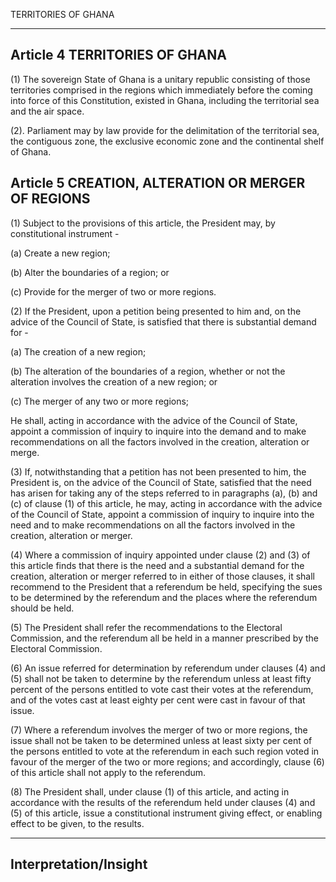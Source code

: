 


TERRITORIES OF GHANA


---

##  Article 4 TERRITORIES OF GHANA

(1) The sovereign State of Ghana is a unitary republic consisting of those territories comprised in the regions which immediately before the coming into force of this Constitution, existed in Ghana, including the territorial sea and the air space.

(2). Parliament may by law provide for the delimitation of the territorial sea, the contiguous zone, the exclusive economic zone and the continental shelf of Ghana.

##  Article 5 CREATION, ALTERATION OR MERGER OF REGIONS

(1) Subject to the provisions of this article, the President may, by constitutional instrument -

(a) Create a new region;

(b) Alter the boundaries of a region; or

(c) Provide for the merger of two or more regions.

(2) If the President, upon a petition being presented to him and, on the advice of the Council of State, is satisfied that there is substantial demand for -

(a) The creation of a new region;

(b) The alteration of the boundaries of a region, whether or not the alteration involves the creation of a new region; or

(c) The merger of any two or more regions;

He shall, acting in accordance with the advice of the Council of State, appoint a commission of inquiry to inquire into the demand and to make recommendations on all the factors involved in the creation, alteration or merge.

(3) If, notwithstanding that a petition has not been presented to him, the President is, on the advice of the Council of State, satisfied that the need has arisen for taking any of the steps referred to in paragraphs (a), (b) and (c) of clause (1) of this article, he may, acting in accordance with the advice of the Council of State, appoint a commission of inquiry to inquire into the need and to make recommendations on all the factors involved in the creation, alteration or merger.

(4) Where a commission of inquiry appointed under clause (2) and (3) of this article finds that there is the need and a substantial demand for the creation, alteration or merger referred to in either of those clauses, it shall recommend to the President that a referendum be held, specifying the sues to be determined by the referendum and the places where the referendum should be held.

(5) The President shall refer the recommendations to the Electoral Commission, and the referendum all be held in a manner prescribed by the Electoral Commission.

(6) An issue referred for determination by referendum under clauses (4) and (5) shall not be taken to determine by the referendum unless at least fifty percent of the persons entitled to vote cast their votes at the referendum, and of the votes cast at least eighty per cent were cast in favour of that issue.

(7) Where a referendum involves the merger of two or more regions, the issue shall not be taken to be determined unless at least sixty per cent of the persons entitled to vote at the referendum in each such region voted in favour of the merger of the two or more regions; and accordingly, clause (6) of this article shall not apply to the referendum.

(8) The President shall, under clause (1) of this article, and acting in accordance with the results of the referendum held under clauses (4) and (5) of this article, issue a constitutional instrument giving effect, or enabling effect to be given, to the results. 

---
  


## Interpretation/Insight